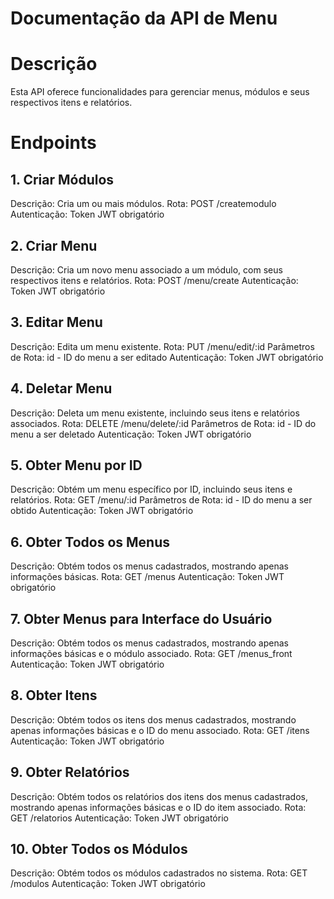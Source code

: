 # Documentação da API de Menu

# Descrição
Esta API oferece funcionalidades para gerenciar menus, módulos e seus respectivos itens e relatórios.

# Endpoints

## 1. Criar Módulos
Descrição: Cria um ou mais módulos.
Rota: POST /createmodulo
Autenticação: Token JWT obrigatório

## 2. Criar Menu
Descrição: Cria um novo menu associado a um módulo, com seus respectivos itens e relatórios.
Rota: POST /menu/create
Autenticação: Token JWT obrigatório

## 3. Editar Menu
Descrição: Edita um menu existente.
Rota: PUT /menu/edit/:id
Parâmetros de Rota: id - ID do menu a ser editado
Autenticação: Token JWT obrigatório

## 4. Deletar Menu
Descrição: Deleta um menu existente, incluindo seus itens e relatórios associados.
Rota: DELETE /menu/delete/:id
Parâmetros de Rota: id - ID do menu a ser deletado
Autenticação: Token JWT obrigatório

## 5. Obter Menu por ID
Descrição: Obtém um menu específico por ID, incluindo seus itens e relatórios.
Rota: GET /menu/:id
Parâmetros de Rota: id - ID do menu a ser obtido
Autenticação: Token JWT obrigatório

## 6. Obter Todos os Menus
Descrição: Obtém todos os menus cadastrados, mostrando apenas informações básicas.
Rota: GET /menus
Autenticação: Token JWT obrigatório

## 7. Obter Menus para Interface do Usuário
Descrição: Obtém todos os menus cadastrados, mostrando apenas informações básicas e o módulo associado.
Rota: GET /menus_front
Autenticação: Token JWT obrigatório

## 8. Obter Itens
Descrição: Obtém todos os itens dos menus cadastrados, mostrando apenas informações básicas e o ID do menu associado.
Rota: GET /itens
Autenticação: Token JWT obrigatório

## 9. Obter Relatórios
Descrição: Obtém todos os relatórios dos itens dos menus cadastrados, mostrando apenas informações básicas e o ID do item associado.
Rota: GET /relatorios
Autenticação: Token JWT obrigatório

## 10. Obter Todos os Módulos
Descrição: Obtém todos os módulos cadastrados no sistema.
Rota: GET /modulos
Autenticação: Token JWT obrigatório